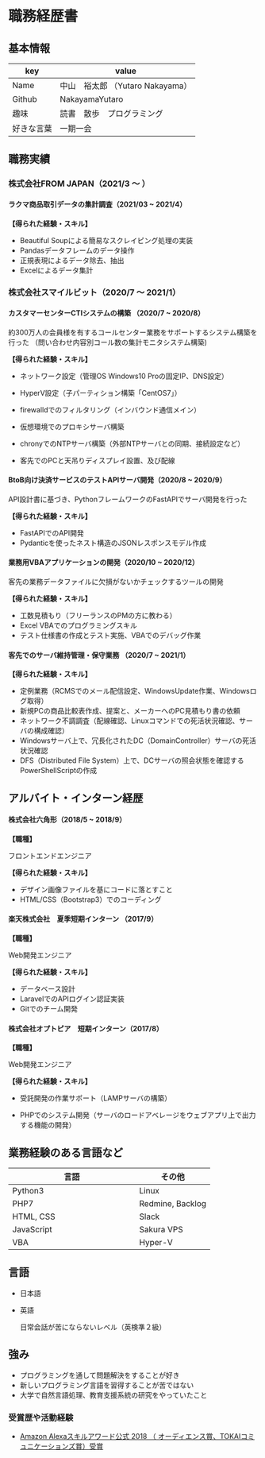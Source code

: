 # 職務経歴書



## 基本情報

|key|value|
|---|-----|
|Name|中山　裕太郎 （Yutaro Nakayama）|
|Github|NakayamaYutaro|
|趣味|読書　散歩　プログラミング|
|好きな言葉|一期一会|



## 職務実績

### 株式会社FROM JAPAN（2021/3 〜 ）

#### ラクマ商品取引データの集計調査（2021/03 ~ 2021/4）

**【得られた経験・スキル】**

- Beautiful Soupによる簡易なスクレイピング処理の実装
- Pandasデータフレームのデータ操作
- 正規表現によるデータ除去、抽出
- Excelによるデータ集計


### 株式会社スマイルビット（2020/7 〜 2021/1）

#### カスタマーセンターCTIシステムの構築 （2020/7 ~ 2020/8）
約300万人の会員様を有するコールセンター業務をサポートするシステム構築を行った 
（問い合わせ内容別コール数の集計モニタシステム構築)

**【得られた経験・スキル】**

- ネットワーク設定（管理OS Windows10 Proの固定IP、DNS設定）
- HyperV設定（子パーティション構築「CentOS7」）
- firewalldでのフィルタリング（インバウンド通信メイン）
- 仮想環境でのプロキシサーバ構築
- chronyでのNTPサーバ構築（外部NTPサーバとの同期、接続設定など）

- 客先でのPCと天吊りディスプレイ設置、及び配線









#### BtoB向け決済サービスのテストAPIサーバ開発（2020/8 ~ 2020/9）

API設計書に基づき、PythonフレームワークのFastAPIでサーバ開発を行った

**【得られた経験・スキル】**

- FastAPIでのAPI開発
- Pydanticを使ったネスト構造のJSONレスポンスモデル作成

#### 業務用VBAアプリケーションの開発（2020/10 ~ 2020/12）  
客先の業務データファイルに欠損がないかチェックするツールの開発  

**【得られた経験・スキル】**

- 工数見積もり（フリーランスのPMの方に教わる）
- Excel VBAでのプログラミングスキル
- テスト仕様書の作成とテスト実施、VBAでのデバッグ作業

#### 客先でのサーバ維持管理・保守業務 （2020/7 ~ 2021/1）

**【得られた経験・スキル】**

- 定例業務（RCMSでのメール配信設定、WindowsUpdate作業、Windowsログ取得）
- 新規PCの商品比較表作成、提案と、メーカーへのPC見積もり書の依頼
- ネットワーク不調調査（配線確認、Linuxコマンドでの死活状況確認、サーバの構成確認）
- Windowsサーバ上で、冗長化されたDC（DomainController）サーバの死活状況確認
- DFS（Distributed File System）上で、DCサーバの照会状態を確認するPowerShellScriptの作成



## アルバイト・インターン経歴

#### 株式会社六角形（2018/5 ~ 2018/9） 
**【職種】**  

   フロントエンドエンジニア

**【得られた経験・スキル】** 

- デザイン画像ファイルを基にコードに落とすこと
- HTML/CSS（Bootstrap3）でのコーディング

#### 楽天株式会社　夏季短期インターン （2017/9）
**【職種】**

   Web開発エンジニア  

**【得られた経験・スキル】**  

- データベース設計
- LaravelでのAPIログイン認証実装
- Gitでのチーム開発

#### 株式会社オプトピア　短期インターン（2017/8）
**【職種】**

   Web開発エンジニア

**【得られた経験・スキル】**

- 受託開発の作業サポート（LAMPサーバの構築）

- PHPでのシステム開発（サーバのロードアベレージをウェブアプリ上で出力する機能の開発）

  

## 業務経験のある言語など

| 言語　　　　　　　　　　　　　| その他          |
| --------------------------- | --------------- |
| Python3                     | Linux           |
| PHP7                        | Redmine, Backlog  |
| HTML, CSS                   | Slack        |
| JavaScript          | Sakura VPS |
| VBA                         | Hyper-V |



## 言語

- 日本語
- 英語

  日常会話が苦にならないレベル（英検準２級）



## 強み
- プログラミングを通して問題解決をすることが好き
- 新しいプログラミング言語を習得することが苦ではない
- 大学で自然言語処理、教育支援系統の研究をやっていたこと



### 受賞歴や活動経験

* [Amazon Alexaスキルアワード公式 2018 （ オーディエンス賞、TOKAIコミュニケーションズ賞）受賞](https://techplay.jp/event/682307)  
  
  
